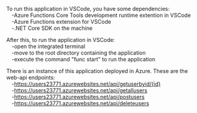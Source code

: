 To run this application in VSCode, you have some dependencies:<br />
&emsp;-Azure Functions Core Tools development runtime extention in VSCode <br />
&emsp;-Azure Functions extension for VSCode <br />
&emsp;-.NET Core SDK on the machine <p></p>

After this, to run the application in VSCode: <br />
&emsp;-open the integrated terminal <br />
&emsp;-move to the root directory containing the application <br />
&emsp;-execute the command "func start" to run the application <p></p>
	<p></p>

There is an instance of this application deployed in Azure. These are the web-api endpoints:<br />
&emsp;-<a href="https://users23771.azurewebsites.net/api/getuserbyid/{id}">https://users23771.azurewebsites.net/api/getuserbyid/{id}</a><br />
&emsp;-<a href="https://users23771.azurewebsites.net/api/getallusers">https://users23771.azurewebsites.net/api/getallusers</a><br />
&emsp;-<a href="https://users23771.azurewebsites.net/api/postusers">https://users23771.azurewebsites.net/api/postusers</a><br />
&emsp;-<a href="https://users23771.azurewebsites.net/api/deleteusers">https://users23771.azurewebsites.net/api/deleteusers</a>

